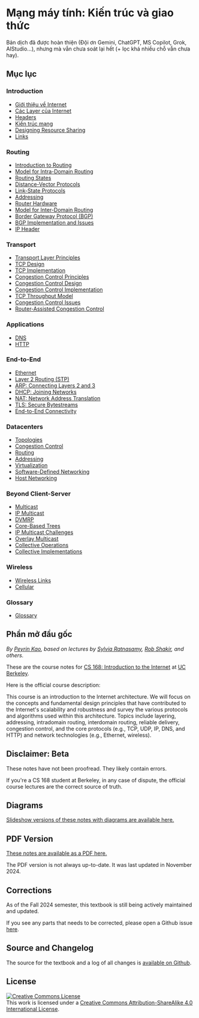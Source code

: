 # Mạng máy tính: Kiến trúc và giao thức

Bản dịch đã được hoàn thiện (Đội ơn Gemini, ChatGPT, MS Copilot, Grok, AIStudio...), nhưng mà vẫn chưa soát lại hết (+ lọc khá nhiều chỗ vẫn chưa hay).

## Mục lục

### Introduction

- [Giới thiệu về Internet](intro/intro.md)
- [Các Layer của Internet](intro/layers.md)
- [Headers](intro/headers.md)
- [Kiến trúc mạng](intro/architecture.md)
- [Designing Resource Sharing](intro/sharing-resources.md)
- [Links](intro/links.md)

### Routing

- [Introduction to Routing](routing/intro.md)
- [Model for Intra-Domain Routing](routing/model.md)
- [Routing States](routing/solutions.md)
- [Distance-Vector Protocols](routing/distance-vector.md)
- [Link-State Protocols](routing/link-state.md)
- [Addressing](routing/addressing.md)
- [Router Hardware](routing/router.md)
- [Model for Inter-Domain Routing](routing/autonomous-systems.md)
- [Border Gateway Protocol (BGP)](routing/bgp.md)
- [BGP Implementation and Issues](routing/bgp-implementation.md)
- [IP Header](routing/ip-header.md)

### Transport

- [Transport Layer Principles](transport/reliability.md)
- [TCP Design](transport/tcp-design.md)
- [TCP Implementation](transport/tcp-implementation.md)
- [Congestion Control Principles](transport/cc-principles.md)
- [Congestion Control Design](transport/cc-design.md)
- [Congestion Control Implementation](transport/cc-implementation.md)
- [TCP Throughput Model](transport/throughput-model.md)
- [Congestion Control Issues](transport/cc-issues.md)
- [Router-Assisted Congestion Control](transport/router-based-cc.md)

### Applications

- [DNS](applications/dns.md)
- [HTTP](applications/http.md)

### End-to-End

- [Ethernet](end-to-end/ethernet.md)
- [Layer 2 Routing (STP)](end-to-end/l2-routing.md)
- [ARP: Connecting Layers 2 and 3](end-to-end/arp.md)
- [DHCP: Joining Networks](end-to-end/dhcp.md)
- [NAT: Network Address Translation](end-to-end/nat.md)
- [TLS: Secure Bytestreams](end-to-end/tls.md)
- [End-to-End Connectivity](end-to-end/end-to-end.md)

### Datacenters

- [Topologies](datacenter/topology.md)
- [Congestion Control](datacenter/datacenter-cc.md)
- [Routing](datacenter/datacenter-routing.md)
- [Addressing](datacenter/datacenter-addressing.md)
- [Virtualization](datacenter/virtualization.md)
- [Software-Defined Networking](datacenter/sdn.md)
- [Host Networking](datacenter/host-networking.md)

### Beyond Client-Server

- [Multicast](beyond-client-server/intro.md)
- [IP Multicast](beyond-client-server/ip-multicast-service-model.md)
- [DVMRP](beyond-client-server/dvmrp.md)
- [Core-Based Trees](beyond-client-server/cbt.md)
- [IP Multicast Challenges](beyond-client-server/ip-multicast-challenges.md)
- [Overlay Multicast](beyond-client-server/overlay-multicast.md)
- [Collective Operations](beyond-client-server/collective-operations.md)
- [Collective Implementations](beyond-client-server/collective-implementations.md)

### Wireless

- [Wireless Links](wireless/wireless-links.md)
- [Cellular](wireless/cellular.md)

### Glossary

- [Glossary](glossary.md)

## Phần mở đầu gốc

_By [Peyrin Kao](https://peyrin.github.io), based on lectures by [Sylvia Ratnasamy](https://www2.eecs.berkeley.edu/Faculty/Homepages/ratnasamy.html), [Rob Shakir](https://rob.sh/), and others._

These are the course notes for [CS 168: Introduction to the Internet](https://cs168.io/) at [UC Berkeley](https://eecs.berkeley.edu/).

Here is the official course description:

<p class="blue">
This course is an introduction to the Internet architecture. We will focus on the concepts and fundamental design principles that have contributed to the Internet's scalability and robustness and survey the various protocols and algorithms used within this architecture. Topics include layering, addressing, intradomain routing, interdomain routing, reliable delivery, congestion control, and the core protocols (e.g., TCP, UDP, IP, DNS, and HTTP) and network technologies (e.g., Ethernet, wireless).
</p>

## Disclaimer: Beta

These notes have not been proofread. They likely contain errors.

If you're a CS 168 student at Berkeley, in any case of dispute, the official course lectures are the correct source of truth.

## Diagrams

[Slideshow versions of these notes with diagrams are available here.](https://drive.google.com/drive/folders/13RnAGH1OrsOVvXdmQC73WkmoVD9r5lzd)

## PDF Version

[These notes are available as a PDF here.](https://drive.google.com/file/d/1PPSkHOnFsOI9noWWMuJnaxmsOzM6RIKX/view?usp=sharing)

The PDF version is not always up-to-date. It was last updated in November 2024.

## Corrections

As of the Fall 2024 semester, this textbook is still being actively maintained and updated.

If you see any parts that needs to be corrected, please open a Github issue [here](https://github.com/berkeley-cs168/textbook/issues).

## Source and Changelog

The source for the textbook and a log of all changes is [available on Github](https://github.com/berkeley-cs168/textbook).

## License

<a rel="license" href="http://creativecommons.org/licenses/by-sa/4.0/"><img alt="Creative Commons License" style="border-width:0" src="https://i.creativecommons.org/l/by-sa/4.0/88x31.png" /></a><br />This <span xmlns:dct="http://purl.org/dc/terms/" href="http://purl.org/dc/dcmitype/Text" rel="dct:type">work</span> is licensed under a <a rel="license" href="http://creativecommons.org/licenses/by-sa/4.0/">Creative Commons Attribution-ShareAlike 4.0 International License</a>.
